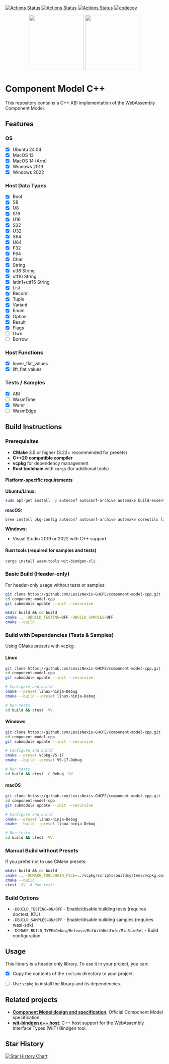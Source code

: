[![Actions Status](https://github.com/GordonSmith/component-model-cpp/workflows/MacOS/badge.svg)](https://github.com/GordonSmith/component-model-cpp/actions)
[![Actions Status](https://github.com/GordonSmith/component-model-cpp/workflows/Windows/badge.svg)](https://github.com/GordonSmith/component-model-cpp/actions)
[![Actions Status](https://github.com/GordonSmith/component-model-cpp/workflows/Ubuntu/badge.svg)](https://github.com/GordonSmith/component-model-cpp/actions)
[![codecov](https://codecov.io/gh/GordonSmith/component-model-cpp/graph/badge.svg?token=CORP310T92)](https://codecov.io/gh/GordonSmith/component-model-cpp)

<p align="center">
  <img src="https://github.com/WebAssembly/WASI/blob/main/WASI.png?raw=true" height="175" width="auto" />
  <img src="https://repository-images.githubusercontent.com/254842585/4dfa7580-7ffb-11ea-99d0-46b8fe2f4170" height="175" width="auto" />
</p>

# Component Model C++

This repository contains a C++ ABI implementation of the WebAssembly Component Model.

## Features

### OS
- [x] Ubuntu 24.04
- [x] MacOS 13
- [x] MacOS 14 (Arm)
- [x] Windows 2019
- [x] Windows 2022

### Host Data Types
- [x] Bool
- [x] S8
- [x] U8
- [x] S16
- [x] U16
- [x] S32
- [x] U32
- [x] S64
- [x] U64
- [x] F32
- [x] F64
- [x] Char
- [x] String
- [x] utf8 String
- [x] utf16 String
- [x] latin1+utf16 String
- [x] List
- [x] Record
- [x] Tuple
- [x] Variant
- [x] Enum
- [x] Option
- [x] Result
- [x] Flags
- [ ] Own
- [ ] Borrow

### Host Functions
- [x] lower_flat_values
- [x] lift_flat_values

### Tests / Samples
- [x] ABI
- [ ] WasmTime
- [x] Wamr
- [ ] WasmEdge

## Build Instructions

### Prerequisites

- **CMake** 3.5 or higher (3.22+ recommended for presets)
- **C++20 compatible compiler**
- **vcpkg** for dependency management
- **Rust toolchain** with `cargo` (for additional tools)

#### Platform-specific requirements

**Ubuntu/Linux:**
```bash
sudo apt-get install -y autoconf autoconf-archive automake build-essential ninja-build
```

**macOS:**
```bash
brew install pkg-config autoconf autoconf-archive automake coreutils libtool cmake ninja
```

**Windows:**
- Visual Studio 2019 or 2022 with C++ support

#### Rust tools (required for samples and tests)
```bash
cargo install wasm-tools wit-bindgen-cli
```

### Basic Build (Header-only)

For header-only usage without tests or samples:

```bash
git clone https://github.com/LexisNexis-GHCPE/component-model-cpp.git
cd component-model-cpp
git submodule update --init --recursive

mkdir build && cd build
cmake .. -DBUILD_TESTING=OFF -DBUILD_SAMPLES=OFF
cmake --build .
```

### Build with Dependencies (Tests & Samples)

Using CMake presets with vcpkg:

#### Linux
```bash
git clone https://github.com/LexisNexis-GHCPE/component-model-cpp.git
cd component-model-cpp
git submodule update --init --recursive

# Configure and build
cmake --preset linux-ninja-Debug
cmake --build --preset linux-ninja-Debug

# Run tests
cd build && ctest -VV
```

#### Windows
```bash
git clone https://github.com/LexisNexis-GHCPE/component-model-cpp.git
cd component-model-cpp
git submodule update --init --recursive

# Configure and build
cmake --preset vcpkg-VS-17
cmake --build --preset VS-17-Debug

# Run tests
cd build && ctest -C Debug -VV
```

#### macOS
```bash
git clone https://github.com/LexisNexis-GHCPE/component-model-cpp.git
cd component-model-cpp
git submodule update --init --recursive

# Configure and build
cmake --preset linux-ninja-Debug
cmake --build --preset linux-ninja-Debug

# Run tests
cd build && ctest -VV
```

### Manual Build without Presets

If you prefer not to use CMake presets:

```bash
mkdir build && cd build
cmake .. -DCMAKE_TOOLCHAIN_FILE=../vcpkg/scripts/buildsystems/vcpkg.cmake
cmake --build .
ctest -VV  # Run tests
```

### Build Options

- `-DBUILD_TESTING=ON/OFF` - Enable/disable building tests (requires doctest, ICU)
- `-DBUILD_SAMPLES=ON/OFF` - Enable/disable building samples (requires wasi-sdk)
- `-DCMAKE_BUILD_TYPE=Debug/Release/RelWithDebInfo/MinSizeRel` - Build configuration

## Usage

This library is a header only library. To use it in your project, you can:
- [x] Copy the contents of the `include` directory to your project.
- [ ] Use `vcpkg` to install the library and its dependencies.

 
## Related projects

- [**Component Model design and specification**](https://github.com/WebAssembly/component-model): Official Component Model specification.
- [**wit-bindgen c++ host**](https://github.com/cpetig/wit-bindgen):  C++ host support for the WebAssembly Interface Types (WIT) Bindgen tool.

## Star History

<a href="https://star-history.com/#GordonSmith/component-model-cpp&Date">
  <picture>
    <source media="(prefers-color-scheme: dark)" srcset="https://api.star-history.com/svg?repos=GordonSmith/component-model-cpp&type=Date&theme=dark" />
    <source media="(prefers-color-scheme: light)" srcset="https://api.star-history.com/svg?repos=GordonSmith/component-model-cpp&type=Date" />
    <img alt="Star History Chart" src="https://api.star-history.com/svg?repos=GordonSmith/component-model-cpp&type=Date" />
  </picture>
</a>

